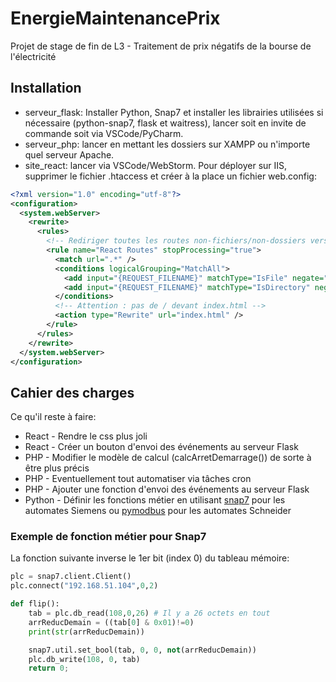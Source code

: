 
# EnergieMaintenancePrix

Projet de stage de fin de L3 - Traitement de prix négatifs de la bourse de l'électricité

## Installation

- serveur_flask: Installer Python, Snap7 et installer les librairies utilisées si nécessaire (python-snap7, flask et waitress), lancer soit en invite de commande soit via VSCode/PyCharm.
- serveur_php: lancer en mettant les dossiers sur XAMPP ou n'importe quel serveur Apache. 
- site_react: lancer via VSCode/WebStorm. Pour déployer sur IIS, supprimer le fichier .htaccess et créer à la place un fichier web.config:
```xml
<?xml version="1.0" encoding="utf-8"?>
<configuration>
  <system.webServer>
    <rewrite>
      <rules>
        <!-- Rediriger toutes les routes non-fichiers/non-dossiers vers index.html -->
        <rule name="React Routes" stopProcessing="true">
          <match url=".*" />
          <conditions logicalGrouping="MatchAll">
            <add input="{REQUEST_FILENAME}" matchType="IsFile" negate="true" />
            <add input="{REQUEST_FILENAME}" matchType="IsDirectory" negate="true" />
          </conditions>
          <!-- Attention : pas de / devant index.html -->
          <action type="Rewrite" url="index.html" />
        </rule>
      </rules>
    </rewrite>
  </system.webServer>
</configuration>
```

## Cahier des charges

Ce qu'il reste à faire:
- React - Rendre le css plus joli
- React - Créer un bouton d'envoi des événements au serveur Flask
- PHP - Modifier le modèle de calcul (calcArretDemarrage()) de sorte à être plus précis
- PHP - Eventuellement tout automatiser via tâches cron
- PHP - Ajouter une fonction d'envoi des événements au serveur Flask
- Python - Définir les fonctions métier en utilisant [snap7](https://www.solisplc.com/tutorials/introduction-to-snap7-integration-into-siemens-tia-portal#memory-access-instructions) pour les automates Siemens ou [pymodbus](https://stackoverflow.com/questions/31912493/how-to-write-to-plc-input-registers-using-pymodbus) pour les automates Schneider

### Exemple de fonction métier pour Snap7

La fonction suivante inverse le 1er bit (index 0) du tableau mémoire:
```py
plc = snap7.client.Client()
plc.connect("192.168.51.104",0,2)

def flip():
    tab = plc.db_read(108,0,26) # Il y a 26 octets en tout
    arrReducDemain = ((tab[0] & 0x01)!=0)
    print(str(arrReducDemain))

    snap7.util.set_bool(tab, 0, 0, not(arrReducDemain))
    plc.db_write(108, 0, tab)
    return 0;
```

